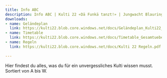 ```yaml
---
title: Info ABC
description: Info ABC | Kulti 22 «Dä Funkä tanzt!» | Jungwacht Blauring Schweiz
downloads:
- name: Geländeplan
  link: https://kulti22.blob.core.windows.net/docs/Geländeplan_Kulti22_A4.pdf
- name: Timetable
  link: https://kulti22.blob.core.windows.net/docs/Timetable_Gesamtuebersicht.pdf
- name: Regeln
  link: https://kulti22.blob.core.windows.net/docs/Kulti 22 Regeln.pdf
  
---
```

Hier findest du alles, was du für ein unvergessliches Kulti wissen musst. Sortiert von A bis W.
